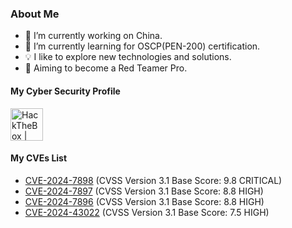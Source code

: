 <!-- Banner -->

<!-- About -->
### **About Me**
- 🔭 I’m currently working on China.
- 🌱 I’m currently learning for OSCP(PEN-200) certification.
- 💡 I like to explore new technologies and solutions.
- 🔺 Aiming to become a Red Teamer Pro.
<!-- 
- 💻 Currently in the process of entrepreneurship about growth hacking: [「Biotech Growth Hacker」](https://biotech-growth-hacker.github.io/)
 -->


<!-- Program Development Skills -->
<!-- 
### **Program Development**
![Ubuntu](https://img.shields.io/badge/Ubuntu-E95420?style=for-the-badge&logo=ubuntu&logoColor=white) 
![Docker](https://img.shields.io/badge/docker-%230db7ed.svg?style=for-the-badge&logo=docker&logoColor=white)  
![Bash](https://img.shields.io/badge/gnubash-4EAA25?style=for-the-badge&logo=gnubash&logoColor=white) 
![Python](https://img.shields.io/badge/python-3670A0?style=for-the-badge&logo=python&logoColor=ffdd54) 
![Go](https://img.shields.io/badge/go-00ADD8?style=for-the-badge&logo=go&logoColor=white)  
![MySQL](https://img.shields.io/badge/MySQL-00000F?style=for-the-badge&logo=mysql&logoColor=white) 
![Redis](https://img.shields.io/badge/redis-%23DD0031.svg?style=for-the-badge&logo=redis&logoColor=white) 
![ElasticSearch](https://img.shields.io/badge/-ElasticSearch-005571?style=for-the-badge&logo=elasticsearch)
-->

<!-- Cyber Security Skills -->
<!-- 
### **Cyber Security**

![Kali](https://img.shields.io/badge/Kali-268BEE?style=for-the-badge&logo=kalilinux&logoColor=white)  
![Wireshark](https://img.shields.io/static/v1?style=for-the-badge&message=Wireshark&color=1679A7&logo=Wireshark&logoColor=FFFFFF&label=) 
![Burpsuite](https://img.shields.io/badge/burpsuite-FF6633?style=for-the-badge&logo=burpsuite&logoColor=white)
![Metasploit](https://img.shields.io/badge/metasploit-2596CD?style=for-the-badge&logo=metasploit&logoColor=white)
![Nmap](https://img.shields.io/badge/nmap-2a0d45?style=for-the-badge&logo=naver&logoColor=white)  
![OWASP](https://img.shields.io/static/v1?style=for-the-badge&message=OWASP&color=000000&logo=OWASP&logoColor=FFFFFF&label=) 
![HackTheBox](https://img.shields.io/badge/hackthebox-9FEF00?style=for-the-badge&logo=hackthebox&logoColor=black) 
![TryHackMe](https://img.shields.io/badge/tryhackme-494649?style=for-the-badge&logo=tryhackme&logoColor=white)  
-->


<!-- Cyber Security Profile -->
#### **My Cyber Security Profile**
<!-- <a href="https://tryhackme.com/p/b0rgch3n"><img src="https://tryhackme-badges.s3.amazonaws.com/b0rgch3n.png?" style="height: 52px" alt="TryHackMe | b0rgch3n"></a> -->
<a href="https://app.hackthebox.com/profile/471185"><img src="https://www.hackthebox.eu/badge/image/471185"  style="height: 52px" alt="HackTheBox | b0rgch3n"></img></a>

#### **My CVEs List**
- [CVE-2024-7898](https://nvd.nist.gov/vuln/detail/CVE-2024-7898) (CVSS Version 3.1 Base Score: 9.8 CRITICAL)
- [CVE-2024-7897](https://nvd.nist.gov/vuln/detail/CVE-2024-7897) (CVSS Version 3.1 Base Score: 8.8 HIGH)
- [CVE-2024-7896](https://nvd.nist.gov/vuln/detail/CVE-2024-7896) (CVSS Version 3.1 Base Score: 8.8 HIGH)
- [CVE-2024-43022](https://nvd.nist.gov/vuln/detail/CVE-2024-43022) (CVSS Version 3.1 Base Score: 7.5 HIGH)


<!-- Github Stats -->
<!-- 
#### Github Stats
<img src="https://github-readme-stats.vercel.app/api?username=b0rgch3n&show_icons=true&theme=dracula&count_private=true&hide_border=true"/>
-->

<!-- Business Support -->
<!-- 
#### Business Support: Customer Prospecting  

- ✨ With 5 years' data mining experience, I specialize in precise customer prospecting in biopharmaceuticals.   
- ✨ My comprehensive solution addresses challenges in finding potential customers, saving you time and resources.   
- ✨ Contact me for inquiries and customizations to optimize your biopharmaceutical customer prospecting.  
-->
